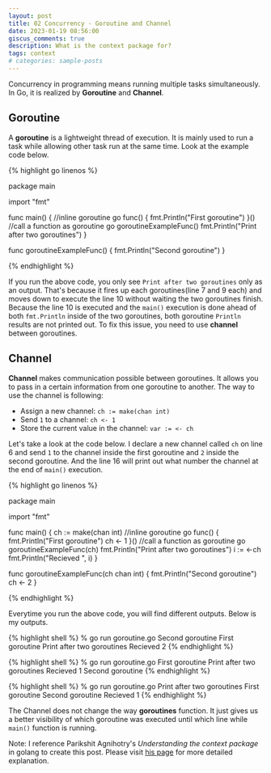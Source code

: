 ```yaml
---
layout: post
title: 02 Concurrency - Goroutine and Channel
date: 2023-01-19 08:56:00
giscus_comments: true
description: What is the context package for?
tags: context
# categories: sample-posts
---
```


Concurrency in programming means running multiple tasks simultaneously. In Go, it is realized by **Goroutine** and **Channel**.

## Goroutine

A **goroutine** is a lightweight thread of execution. It is mainly used to run a task while allowing other task run at the same time. Look at the example code below. 

{% highlight go linenos %}

package main

import "fmt"

func main() {
	//inline goroutine
	go func() { fmt.Println("First goroutine") }()
	//call a function as goroutine
	go goroutineExampleFunc()
	fmt.Println("Print after two goroutines")
}

func goroutineExampleFunc() {
	fmt.Println("Second goroutine")
}

{% endhighlight %}

If you run the above code, you only see `Print after two goroutines` only as an output. That's because it fires up each goroutines(line 7 and 9 each) and moves down to execute the line 10 without waiting the two goroutines finish. Because the line 10 is executed and the `main()` execution is done ahead of both `fmt.Println` inside of the two goroutines, both goroutine `Println` results are not printed out. To fix this issue, you need to use **channel** between goroutines.

## Channel
**Channel** makes communication possible between goroutines. It allows you to pass in a certain information from one goroutine to another. The way to use the channel is following:
* Assign a new channel: `ch := make(chan int)`
* Send `1` to a channel: `ch <- 1`
* Store the current value in the channel: `var := <- ch`

Let's take a look at the code below. I declare a new channel called `ch` on line 6 and send `1` to the channel inside the first goroutine and `2` inside the second goroutine. And the line 16 will print out what number the channel at the end of `main()` execution.

{% highlight go linenos %}

package main

import "fmt"

func main() {
	ch := make(chan int)
	//inline goroutine
	go func() {
		fmt.Println("First goroutine")
		ch <- 1
	}()
	//call a function as goroutine
	go goroutineExampleFunc(ch)
	fmt.Println("Print after two goroutines")
	i := <-ch
	fmt.Println("Recieved ", i)
}

func goroutineExampleFunc(ch chan int) {
	fmt.Println("Second goroutine")
	ch <- 2
}

{% endhighlight %}

Everytime you run the above code, you will find different outputs. Below is my outputs.

{% highlight shell %}
% go run goroutine.go
Second goroutine
First goroutine
Print after two goroutines
Recieved  2
{% endhighlight %}

{% highlight shell %}
% go run goroutine.go
First goroutine
Print after two goroutines
Recieved  1
Second goroutine
{% endhighlight %}

{% highlight shell %}
% go run goroutine.go
Print after two goroutines
First goroutine
Second goroutine
Recieved  1
{% endhighlight %}

The Channel does not change the way **goroutines** function. It just gives us a better visibility of which goroutine was executed until which line while `main()` function is running.

Note: I reference Parikshit Agnihotry's *Understanding the context package* in golang to create this post. Please visit <a href="https://p.agnihotry.com/post/understanding_the_context_package_in_golang/" target="_blank">his page</a> for more detailed explanation.